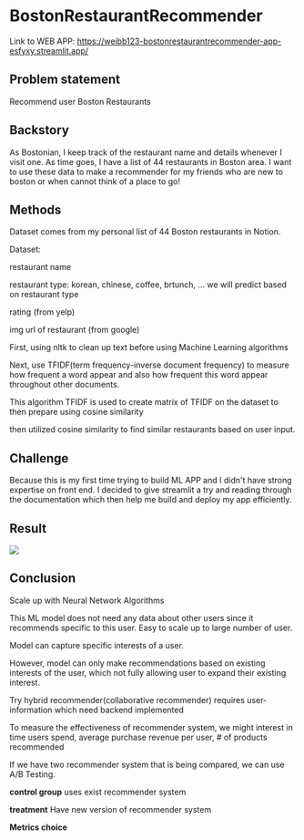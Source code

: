 # BostonRestaurantRecommender

Link to WEB APP: https://weibb123-bostonrestaurantrecommender-app-esfyxy.streamlit.app/

<h2>Problem statement</h2>
Recommend user Boston Restaurants

<h2>Backstory</h2>
As Bostonian, I keep track of the restaurant name and details whenever I visit one. As time goes, I have a list of 44 restaurants in Boston area. I want to use these data to make a recommender for my friends who are new to boston or when cannot think of a place to go!

<h2>Methods</h2>
Dataset comes from my personal list of 44 Boston restaurants in Notion.

Dataset:

restaurant name

restaurant type: korean, chinese, coffee, brtunch, ...  we will predict based on restaurant type

rating (from yelp)

img url of restaurant (from google)

First, using nltk to clean up text before using Machine Learning algorithms

Next, use TFIDF(term frequency-inverse document frequency) to measure how frequent a word appear and also how frequent this word appear throughout other documents.

This algorithm TFIDF is used to create matrix of TFIDF on the dataset to then prepare using cosine similarity

then utilized cosine similarity to find similar restaurants based on user input.

<h2>Challenge</h2>
Because this is my first time trying to build ML APP and I didn't have strong expertise on front end. I decided to give streamlit a try and reading through the documentation which then help me build and deploy my app efficiently.

<h2>Result</h2>
<img src="https://user-images.githubusercontent.com/84426364/208280331-f7cefcef-fcb6-4d8e-b397-5c2f282b6bff.png">

<h2>Conclusion</h2>
Scale up with Neural Network Algorithms

This ML model does not need any data about other users since it recommends specific to this user. Easy to scale up to large number of user.

Model can capture specific interests of a user.

However, model can only make recommendations based on existing interests of the user, which not fully allowing user to expand their existing interest.

Try hybrid recommender(collaborative recommender) requires user-information which need backend implemented

To measure the effectiveness of recommender system, we might interest in time users spend, average purchase revenue per user, # of products recommended

If we have two recommender system that is being compared, we can use A/B Testing.

<b>control group</b> uses exist recommender system

<b>treatment</b> Have new version of recommender system

<b>Metrics choice </b>
